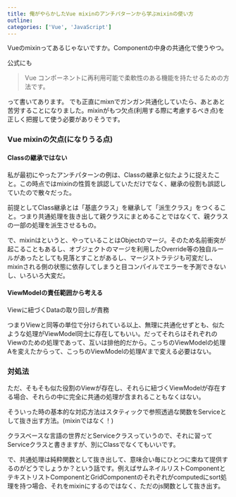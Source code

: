 ```yaml
---
title: 俺がやらかしたVue mixinのアンチパターンから学ぶmixinの使い方
outline:
categories: ['Vue', 'JavaScript']
---
```


Vueのmixinってあるじゃないですか。Componentの中身の共通化で使うやつ。

公式にも

> Vue コンポーネントに再利用可能で柔軟性のある機能を持たせるための方法です。

って書いてあります。
でも正直にmixnでガンガン共通化していたら、あとあと苦労することになりました。mixinがもつ欠点(利用する際に考慮するべき点)を正しく把握して使う必要がありそうです。

### Vue mixinの欠点(になりうる点)

#### Classの継承ではない
私が最初にやったアンチパターンの例は、Classの継承と似たように捉えたこと。この時点ではmixinの性質を誤認していただけでなく、継承の役割も誤認していたので散々だった。

前提としてClass継承とは「基底クラス」を継承して「派生クラス」をつくること。つまり共通処理を抜き出して親クラスにまとめることではなくて、親クラスの一部の処理を派生させるもの。

で、mixinはというと、やっていることはObjectのマージ。そのため名前衝突が起こることもあるし、オブジェクトのマージを利用したOverride等の独自ルールがあったとしても見落とすことがあるし、マージストラテジも可変だし、mixinされる側の状態に依存してしまうと目コンパイルでエラーを予測できないし、いろいろ大変だ。

#### ViewModelの責任範囲から考える
Viewに紐づくDataの取り回しが責務

つまりViewと同等の単位で分けられている以上、無理に共通化せずとも、似たような処理がViewModel同士に存在してもいい。だってそれらはそれぞれのViewのための処理であって、互いは排他的だから。こっちのViewModelの処理Aを変えたからって、こっちのViewModelの処理A'まで変える必要はない。


### 対処法

ただ、そもそも似た役割のViewが存在し、それらに紐づくViewModelが存在する場合、それらの中に完全に共通の処理が含まれることもなくはない。

そういった時の基本的な対応方法はスタティックで参照透過な関数をServiceとして抜き出す方法。(mixinではなく！)

クラスベースな言語の世界だとServiceクラスっていうので、それに習ってServiceクラスと書きますが、別にClassでなくてもいいです。

で、共通処理は純粋関数として抜き出して、意味合い毎にひとつに束ねて提供するのがどうでしょうか？という話です。例えばサムネイルリストComponentとテキストリストComponentとGridComponentのそれぞれがcomputedにsort処理を持つ場合、それをmixinにするのではなく、ただのjs関数として抜き出す。

